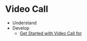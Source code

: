 # Video Call

-   Understand
-   Develop
    -   [Get Started with Video Call for](get-started.md#get-started-with-product-name-for-platform)

